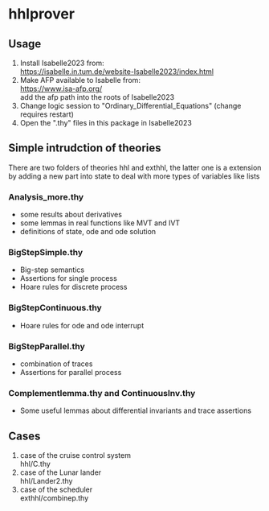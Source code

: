 # hhlprover
## Usage
   1. Install Isabelle2023 from:<br>
        https://isabelle.in.tum.de/website-Isabelle2023/index.html  <br>
   2. Make AFP available to Isabelle from:<br>
	https://www.isa-afp.org/ <br>
      add the afp path into the roots of Isabelle2023 <br>
   3. Change logic session to "Ordinary_Differential_Equations" (change requires restart) <br>
   4. Open the ".thy" files in this package in Isabelle2023 <br>

## Simple intrudction of theories
There are two folders of theories hhl and exthhl, the latter one is a extension by adding a new part into state to deal with more types of variables like lists
### Analysis_more.thy
  * some results about derivatives   
  * some lemmas in real functions like MVT and IVT  
  * definitions of state, ode and ode solution
      
### BigStepSimple.thy
  * Big-step semantics 
  * Assertions for single process
  * Hoare rules for discrete process
      
### BigStepContinuous.thy
  * Hoare rules for ode and ode interrupt
      
### BigStepParallel.thy
  * combination of traces
  * Assertions for parallel process
      
### Complementlemma.thy and ContinuousInv.thy
  * Some useful lemmas about differential invariants and trace assertions

## Cases
  1. case of the cruise control system <br>
       hhl/C.thy
  2. case of the Lunar lander <br>
       hhl/Lander2.thy
  3. case of the scheduler <br>
       exthhl/combinep.thy



